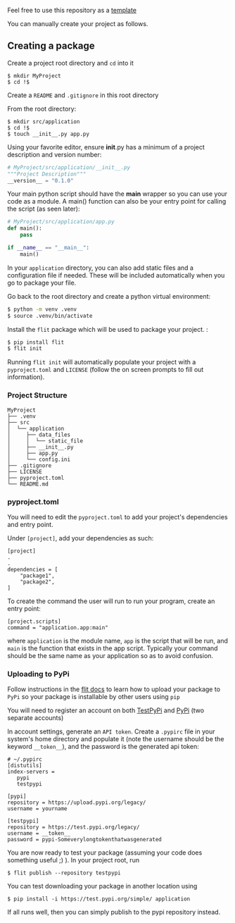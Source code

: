 Feel free to use this repository as a [template](https://docs.github.com/en/repositories/creating-and-managing-repositories/creating-a-repository-from-a-template)

You can manually create your project as follows.

## Creating a package

Create a project root directory and `cd` into it

```
$ mkdir MyProject
$ cd !$
```

Create a `README` and `.gitignore` in this root directory

From the root directory:

```
$ mkdir src/application
$ cd !$
$ touch __init__.py app.py
```

Using your favorite editor, ensure __init__.py has a minimum of a project description and version number:

```python
# MyProject/src/application/__init__.py
"""Project Description"""
__version__ = "0.1.0"
```

Your main python script should have the __main__ wrapper so you can use your code as a module. A main() function can also be your entry point for calling the script (as seen later):

```python
# MyProject/src/application/app.py
def main():
    pass

if __name__ == "__main__":
    main()
```

In your `application` directory, you can also add static files and a configuration file if needed. These will be included automatically when you go to package your file.

Go back to the root directory and create a python virtual environment:

```bash
$ python -m venv .venv
$ source .venv/bin/activate
```

Install the `flit` package which will be used to package your project. :

```bash
$ pip install flit
$ flit init
```

Running `flit init` will automatically populate your project with a `pyproject.toml` and `LICENSE` (follow the on screen prompts to fill out information).

### Project Structure

```
MyProject
├── .venv
├── src
│  └── application
│     ├── data_files
│     │  └── static_file
│     ├── __init__.py
│     ├── app.py
│     └── config.ini
├── .gitignore
├── LICENSE
├── pyproject.toml
└── README.md
```

### pyproject.toml

You will need to edit the `pyproject.toml` to add your project's dependencies and entry point.

Under `[project]`, add your dependencies as such:
```
[project]
.
.
dependencies = [
    "package1",
    "package2",
]
```

To create the command the user will run to run your program, create an entry point:

```
[project.scripts]
command = "application.app:main"
```

where `application` is the module name, `app` is the script that will be run, and `main` is the function that exists in the app script. Typically your command should be the same name as your application so as to avoid confusion.

### Uploading to PyPi
Follow instructions in the [flit docs](https://flit.readthedocs.io/en/latest/upload.html) to learn how to upload your package to `PyPi` so your package is installable by other users using `pip`

You will need to register an account on both [TestPyPi](https://test.pypi.org/) and [PyPi](https://pypi.org/) (two separate accounts) 

In account settings, generate an `API token`. Create a `.pypirc` file in your system's home directory and populate it (note the username should be the keyword `__token__`), and the password is the generated api token:

```
# ~/.pypirc
[distutils]
index-servers =
   pypi
   testpypi

[pypi]
repository = https://upload.pypi.org/legacy/
username = yourname

[testpypi]
repository = https://test.pypi.org/legacy/
username = __token__
password = pypi-Someverylongtokenthatwasgenerated
```

You are now ready to test your package (assuming your code does something useful ;) ). In your project root, run

```
$ flit publish --repository testpypi
```

You can test downloading your package in another location using 

```
$ pip install -i https://test.pypi.org/simple/ application
```

If all runs well, then you can simply publish to the pypi repository instead.